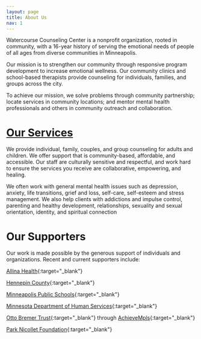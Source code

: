 ```yaml
---
layout: page
title: About Us
nav: 1
---
```


Watercourse Counseling Center is a nonprofit organization, rooted in community, with a 16-year history of serving the emotional needs of people of all ages from diverse communities in Minneapolis.

Our mission is to strengthen our community through responsive program development to increase emotional wellness. Our community clinics and school-based therapists provide counseling for individuals, families, and groups across the city.

To achieve our mission, we solve problems through community partnership; locate services in community locations; and mentor mental health professionals and others in community outreach and collaboration.

# [Our Services](http://watercoursecounseling.org/services/)
We provide individual, family, couples, and group
counseling for adults and children. We offer support that is
community-based, affordable, and accessible.  Our staff are culturally
sensitive and respectful, and work hard to ensure the services you
receive are collaborative, empowering, and healing.

We often work with general mental health issues such as
depression, anxiety, life transitions, grief and loss, self-care,
self-esteem and stress management.  We also help clients with addictions
and impulse control, parenting and healthy development, relationships,
sexuality and sexual orientation, identity, and spiritual connection

# Our Supporters

Our work is made possible by the generous support of individuals and organizations. Recent and current supporters include:

[Allina Health](http://www.allinahealth.org/){:target="_blank"}

[Hennepin County](http://www.hennepin.us/residents/health-medical/childrens-mental-health-services){:target="_blank"}

[Minneapolis Public Schools](http://cpo.mpls.k12.mn.us/){:target="_blank"}

[Minnesota Department of Human Services](http://www.dhs.state.mn.us/main/idcplg?IdcService=GET_DYNAMIC_CONVERSION&RevisionSelectionMethod=LatestReleased&dDocName=id_000162){:target="_blank"}

[Otto Bremer Trust](http://www.ottobremer.org/){:target="_blank"} through [AchieveMpls](https://www.achievempls.org/){:target="_blank"}

[Park Nicollet Foundation](http://www.parknicollet.com/communityandvolunteerism/park-nicollet-foundation){:target="_blank"}
